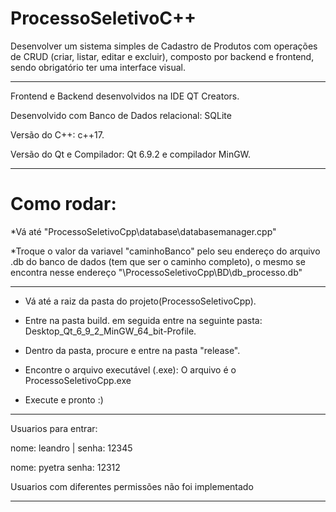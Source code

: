 # ProcessoSeletivoC++
Desenvolver um sistema simples de Cadastro de Produtos com operações de CRUD (criar, listar, editar e excluir), composto por backend e frontend, sendo obrigatório ter uma interface visual.

-----------------------------------------------------------------------------------

Frontend e Backend desenvolvidos na IDE QT Creators.

Desenvolvido com Banco de Dados relacional: SQLite

Versão do C++: c++17.

Versão do Qt e Compilador: Qt 6.9.2 e compilador MinGW.

-----------------------------------------------------------------------------------

# Como rodar:
*Vá até "ProcessoSeletivoCpp\database\databasemanager.cpp"

*Troque o valor da variavel "caminhoBanco" pelo seu endereço do arquivo .db do banco de dados (tem que ser o caminho completo),
o mesmo se encontra nesse endereço "\ProcessoSeletivoCpp\BD\db_processo.db"

-----------------------------------------------------------------------------------

* Vá até a raiz da pasta do projeto(ProcessoSeletivoCpp).

* Entre na pasta build. em seguida entre na seguinte pasta: Desktop_Qt_6_9_2_MinGW_64_bit-Profile.

* Dentro da pasta, procure e entre na pasta "release".

* Encontre o arquivo executável (.exe): O arquivo é o ProcessoSeletivoCpp.exe

* Execute e pronto :)

-----------------------------------------------------------------------------------

Usuarios para entrar:

nome: leandro |	senha: 12345	

nome: pyetra	senha:	12312	

Usuarios com diferentes permissões não foi implementado

-----------------------------------------------------------------------------------
